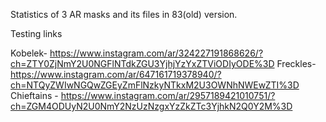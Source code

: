 Statistics of 3 AR masks and its files in 83(old) version.


Testing links 

Kobelek- https://www.instagram.com/ar/324227191868626/?ch=ZTY0ZjNmY2U0NGFlNTdkZGU3YjhjYzYxZTViODIyODE%3D
Freckles- https://www.instagram.com/ar/647161719378940/?ch=NTQyZWIwNGQwZGEyZmFlNzkyNTkxM2U3OWNhNWEwZTI%3D
Chieftains - https://www.instagram.com/ar/2957189421010751/?ch=ZGM4ODUyN2U0NmY2NzUzNzgxYzZkZTc3YjhkN2Q0Y2M%3D
